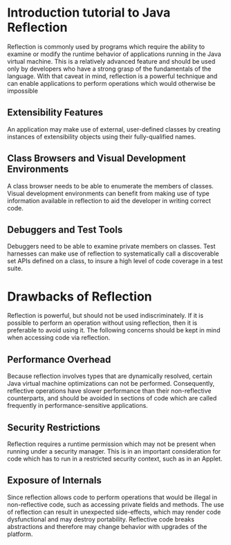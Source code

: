Introduction tutorial to Java Reflection
====

Reflection is commonly used by programs which require the ability to examine or modify the runtime behavior of applications running in the Java virtual machine.
This is a relatively advanced feature and should be used only by developers who have a strong grasp of the fundamentals of the language. 
With that caveat in mind, reflection is a powerful technique and can enable applications to perform operations which would otherwise be impossible


Extensibility Features
------------
An application may make use of external, user-defined classes by creating instances of extensibility objects using their fully-qualified names.


Class Browsers and Visual Development Environments
------------
A class browser needs to be able to enumerate the members of classes. Visual development environments can benefit from making use of type information available in reflection to aid the developer in writing correct code.


Debuggers and Test Tools
------------
Debuggers need to be able to examine private members on classes. Test harnesses can make use of reflection to systematically call a discoverable set APIs defined on a class, to insure a high level of code coverage in a test suite.



Drawbacks of Reflection
====
Reflection is powerful, but should not be used indiscriminately. 
If it is possible to perform an operation without using reflection, then it is preferable to avoid using it. 
The following concerns should be kept in mind when accessing code via reflection.


Performance Overhead
------------
Because reflection involves types that are dynamically resolved, certain Java virtual machine optimizations can not be performed. 
Consequently, reflective operations have slower performance than their non-reflective counterparts, and should be avoided in sections of code which are called frequently in performance-sensitive applications.


Security Restrictions
------------
Reflection requires a runtime permission which may not be present when running under a security manager. 
This is in an important consideration for code which has to run in a restricted security context, such as in an Applet.


Exposure of Internals
------------
Since reflection allows code to perform operations that would be illegal in non-reflective code, such as accessing private fields and methods.
The use of reflection can result in unexpected side-effects, which may render code dysfunctional and may destroy portability. 
Reflective code breaks abstractions and therefore may change behavior with upgrades of the platform.

